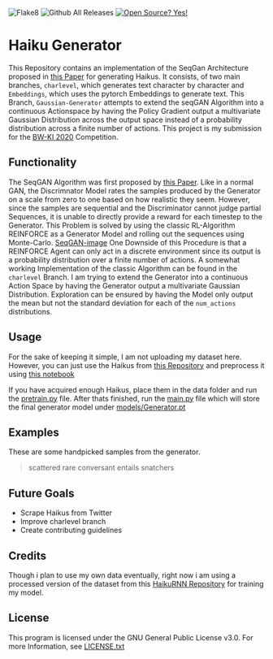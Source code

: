 ![Flake8](https://github.com/Wuelle/BW-KI-2020/workflows/Flake8/badge.svg)
![Github All Releases](https://img.shields.io/github/downloads/Wuelle/BW-KI-2020/total.svg)
[![Open Source? Yes!](https://badgen.net/badge/Open%20Source%20%3F/Yes%21/blue?icon=github)](https://github.com/Naereen/badges/)
# Haiku Generator
This Repository contains an implementation of the SeqGan Architecture proposed in [this Paper](https://arxiv.org/pdf/1609.05473.pdf) for generating Haikus. It consists, of two main branches, `charlevel`, which generates text
character by character and `Embeddings`, which uses the pytorch Embeddings to generate text.
This Branch, `Gaussian-Generator` attempts to extend the seqGAN Algorithm into a continuous Actionspace by having the Policy Gradient output
a multivariate Gaussian Distribution across the output space instead of a probability distribution
across a finite number of  actions.
This project is my submission for the [BW-KI 2020](https://bw-ki.de/) Competition.

## Functionality
The SeqGAN Algorithm was first proposed by [this Paper](https://arxiv.org/pdf/1609.05473.pdf). Like in a normal GAN, the Discrimnator Model 
rates the samples produced by the Generator on a scale from zero to one based on how realistic they seem. However, since the samples are
sequential and the Discriminator cannot judge partial Sequences, it is unable to directly provide a reward for each timestep to the Generator.
This Problem is solved by using the classic RL-Algorithm REINFORCE as a Generator Model and rolling out the sequences using Monte-Carlo.
[SeqGAN-image](https://www.researchgate.net/publication/325709720/figure/fig1/AS:636539755302912@1528774312038/An-illustration-of-SeqGAN-for-text-generation-27-Compared-to-one-step-generation-of.png)
One Downside of this Procedure is that a REINFORCE Agent can only act in a discrete environment since its output is a probability distribution over a 
finite number of actions. A somewhat working Implementation of the classic Algorithm can be found in the `charlevel` Branch. I am trying to extend the
Generator into a continuous Action Space by having the Generator output a multivariate Gaussian Distribution. Exploration can be ensured
by having the Model only output the mean but not the standard deviation for each of the `num_actions` distributions.

## Usage
For the sake of keeping it simple, I am not uploading my dataset here. However, you can just use the Haikus from
[this Repository](https://github.com/docmarionum1/haikurnn) and preprocess it using 
[this notebook](https://github.com/Wuelle/BW-KI-2020/blob/Embeddings/Dataset%20Analysis%20and%20Preprocessing.ipynb)

If you have acquired enough Haikus, place them in the data folder and run the [pretrain.py](https://github.com/Wuelle/BW-KI-2020/blob/Embeddings/pretrain.py)
 file. After thats finished, run the [main.py](https://github.com/Wuelle/BW-KI-2020/blob/Embeddings/main.py) file which will store
 the final generator model under [models/Generator.pt](https://github.com/Wuelle/BW-KI-2020/blob/Embeddings/models/Generator.pt)

## Examples
These are some handpicked samples from the generator.
>scattered rare conversant entails snatchers
>

## Future Goals
* Scrape Haikus from Twitter
* Improve charlevel branch
* Create contributing guidelines

## Credits
Though i plan to use my own data eventually, right now i am using a processed version of the dataset from
this [HaikuRNN Repository](https://github.com/docmarionum1/haikurnn) for training my model.

## License
This program is licensed under the GNU General Public License v3.0. For more Information, see
[LICENSE.txt](https://github.com/Wuelle/BW-KI-2020/blob/Embeddings/LICENSE.txt)
